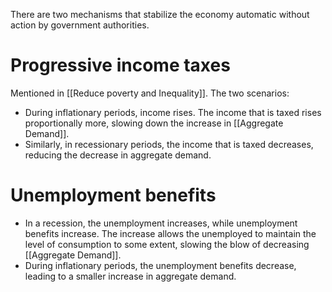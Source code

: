 There are two mechanisms that stabilize the economy automatic without action by government authorities.
# Progressive income taxes
Mentioned in [[Reduce poverty and Inequality]]. The two scenarios:
- During inflationary periods, income rises. The income that is taxed rises proportionally more, slowing down the increase in [[Aggregate Demand]].
- Similarly, in recessionary periods, the income that is taxed decreases, reducing the decrease in aggregate demand.
# Unemployment benefits
- In a recession, the unemployment increases, while unemployment benefits increase. The increase allows the unemployed to maintain the level of consumption to some extent, slowing the blow of decreasing [[Aggregate Demand]].
- During inflationary periods, the unemployment benefits decrease, leading to a smaller increase in aggregate demand.
